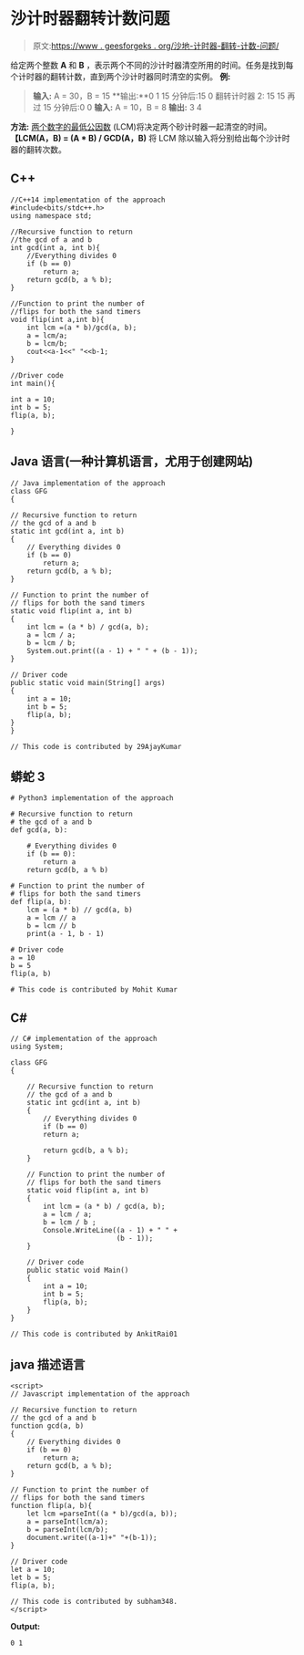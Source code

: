# 沙计时器翻转计数问题

> 原文:[https://www . geesforgeks . org/沙地-计时器-翻转-计数-问题/](https://www.geeksforgeeks.org/sand-timer-flip-counting-problem/)

给定两个整数 **A** 和 **B** ，表示两个不同的沙计时器清空所用的时间。任务是找到每个计时器的翻转计数，直到两个沙计时器同时清空的实例。
**例:**

> **输入:** A = 30，B = 15
> **输出:**0 1
> 15 分钟后:15 0
> 翻转计时器 2: 15 15
> 再过 15 分钟后:0 0
> **输入:** A = 10，B = 8
> **输出:** 3 4

**方法:** [两个数字的最低公因数](https://www.geeksforgeeks.org/lcm-and-hcf/) (LCM)将决定两个砂计时器一起清空的时间。
**【LCM(A，B) = (A * B) / GCD(A，B)**
将 LCM 除以输入将分别给出每个沙计时器的翻转次数。

## C++

```
//C++14 implementation of the approach
#include<bits/stdc++.h>
using namespace std;

//Recursive function to return
//the gcd of a and b
int gcd(int a, int b){
    //Everything divides 0
    if (b == 0)
        return a;
    return gcd(b, a % b);
}

//Function to print the number of
//flips for both the sand timers
void flip(int a,int b){
    int lcm =(a * b)/gcd(a, b);
    a = lcm/a;
    b = lcm/b;
    cout<<a-1<<" "<<b-1;
}

//Driver code
int main(){

int a = 10;
int b = 5;
flip(a, b);

}
```

## Java 语言(一种计算机语言，尤用于创建网站)

```
// Java implementation of the approach
class GFG
{

// Recursive function to return
// the gcd of a and b
static int gcd(int a, int b)
{
    // Everything divides 0
    if (b == 0)
        return a;
    return gcd(b, a % b);
}

// Function to print the number of
// flips for both the sand timers
static void flip(int a, int b)
{
    int lcm = (a * b) / gcd(a, b);
    a = lcm / a;
    b = lcm / b;
    System.out.print((a - 1) + " " + (b - 1));
}

// Driver code
public static void main(String[] args)
{
    int a = 10;
    int b = 5;
    flip(a, b);
}
}

// This code is contributed by 29AjayKumar
```

## 蟒蛇 3

```
# Python3 implementation of the approach

# Recursive function to return
# the gcd of a and b
def gcd(a, b):

    # Everything divides 0
    if (b == 0):
        return a
    return gcd(b, a % b)

# Function to print the number of
# flips for both the sand timers
def flip(a, b):
    lcm = (a * b) // gcd(a, b)
    a = lcm // a
    b = lcm // b
    print(a - 1, b - 1)

# Driver code
a = 10
b = 5
flip(a, b)

# This code is contributed by Mohit Kumar
```

## C#

```
// C# implementation of the approach
using System;

class GFG
{

    // Recursive function to return
    // the gcd of a and b
    static int gcd(int a, int b)
    {
        // Everything divides 0
        if (b == 0)
        return a;

        return gcd(b, a % b);
    }

    // Function to print the number of
    // flips for both the sand timers
    static void flip(int a, int b)
    {
        int lcm = (a * b) / gcd(a, b);
        a = lcm / a;
        b = lcm / b ;
        Console.WriteLine((a - 1) + " " +
                          (b - 1));
    }

    // Driver code
    public static void Main()
    {
        int a = 10;
        int b = 5;
        flip(a, b);
    }
}

// This code is contributed by AnkitRai01
```

## java 描述语言

```
<script>
// Javascript implementation of the approach

// Recursive function to return
// the gcd of a and b
function gcd(a, b)
{
    // Everything divides 0
    if (b == 0)
        return a;
    return gcd(b, a % b);
}

// Function to print the number of
// flips for both the sand timers
function flip(a, b){
    let lcm =parseInt((a * b)/gcd(a, b));
    a = parseInt(lcm/a);
    b = parseInt(lcm/b);
    document.write((a-1)+" "+(b-1));
}

// Driver code
let a = 10;
let b = 5;
flip(a, b);

// This code is contributed by subham348.
</script>
```

**Output:** 

```
0 1
```